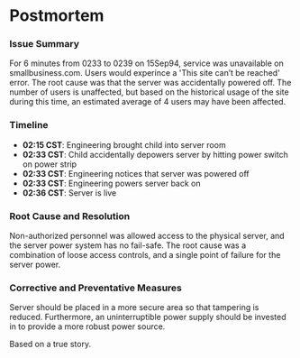 # Postmortem

### Issue Summary
For 6 minutes from 0233 to 0239 on 15Sep94, service was unavailable on smallbusiness.com. Users would experince a 'This site can’t be reached' error. The root cause was that the server was accidentally powered off. The number of users is unaffected, but based on the historical usage of the site during this time, an estimated average of 4 users may have been affected.

### Timeline
- **02:15 CST**: Engineering brought child into server room
- **02:33 CST**: Child accidentally depowers server by hitting power switch on power strip
- **02:33 CST**: Engineering notices that server was powered off
- **02:33 CST**: Engineering powers server back on
- **02:36 CST**: Server is live

### Root Cause and Resolution
Non-authorized personnel was allowed access to the physical server, and the server power system has no fail-safe. The root cause was a combination of loose access controls, and a single point of failure for the server power.

### Corrective and Preventative Measures
Server should be placed in a more secure area so that tampering is reduced. Furthermore, an uninterruptible power supply should be invested in to provide a more robust power source.

Based on a true story.
